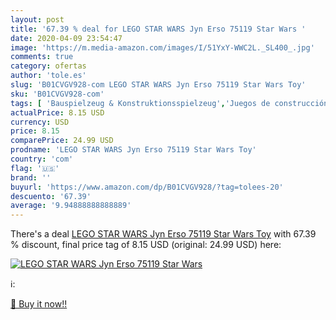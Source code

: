 ```yaml
---
layout: post
title: '67.39 % deal for LEGO STAR WARS Jyn Erso 75119 Star Wars '
date: 2020-04-09 23:54:47
image: 'https://m.media-amazon.com/images/I/51YxY-WWC2L._SL400_.jpg'
comments: true
category: ofertas
author: 'tole.es'
slug: 'B01CVGV928-com LEGO STAR WARS Jyn Erso 75119 Star Wars Toy'
sku: 'B01CVGV928-com'
tags: [ 'Bauspielzeug & Konstruktionsspielzeug','Juegos de construcción para niños','Juguetes','Juguetes y juegos','Spielzeug','lego', ]
actualPrice: 8.15 USD
currency: USD
price: 8.15
comparePrice: 24.99 USD
prodname: 'LEGO STAR WARS Jyn Erso 75119 Star Wars Toy'
country: 'com'
flag: '🇺🇸'
brand: ''
buyurl: 'https://www.amazon.com/dp/B01CVGV928/?tag=tolees-20'
descuento: '67.39'
average: '9.94888888888889'
---
```


There's a deal [LEGO STAR WARS Jyn Erso 75119 Star Wars Toy](https://www.amazon.com/dp/B01CVGV928/?tag=tolees-20)  with  67.39 % discount, final price tag of  8.15 USD (original: 24.99 USD) here:

[![LEGO STAR WARS Jyn Erso 75119 Star Wars ](https://m.media-amazon.com/images/I/51YxY-WWC2L._SL400_.jpg)](https://www.amazon.com/dp/B01CVGV928/?tag=tolees-20)

ℹ️:


[🛒 Buy it now!!](https://www.amazon.com/dp/B01CVGV928/?tag=tolees-20)
